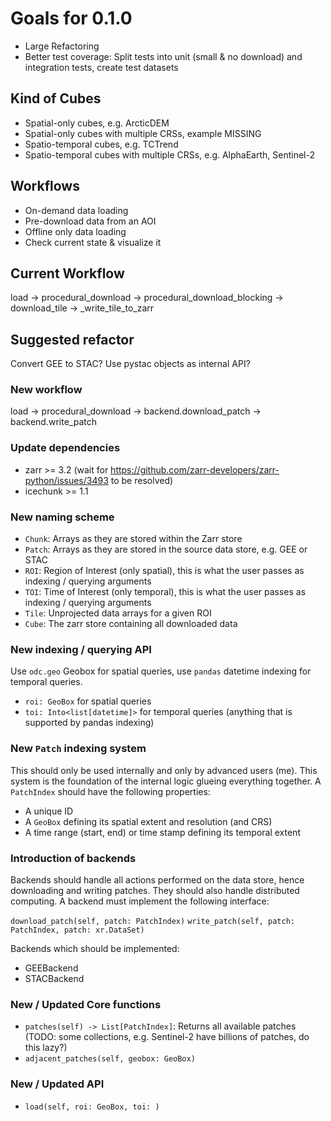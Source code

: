 # Goals for 0.1.0

- Large Refactoring
- Better test coverage: Split tests into unit (small & no download) and integration tests, create test datasets

## Kind of Cubes

- Spatial-only cubes, e.g. ArcticDEM
- Spatial-only cubes with multiple CRSs, example MISSING
- Spatio-temporal cubes, e.g. TCTrend
- Spatio-temporal cubes with multiple CRSs, e.g. AlphaEarth, Sentinel-2

## Workflows

- On-demand data loading
- Pre-download data from an AOI
- Offline only data loading
- Check current state & visualize it

## Current Workflow

load -> procedural_download -> procedural_download_blocking -> download_tile -> _write_tile_to_zarr

## Suggested refactor

Convert GEE to STAC?
Use pystac objects as internal API?

### New workflow

load -> procedural_download -> backend.download_patch -> backend.write_patch

### Update dependencies

- zarr >= 3.2 (wait for https://github.com/zarr-developers/zarr-python/issues/3493 to be resolved)
- icechunk >= 1.1

### New naming scheme

- `Chunk`: Arrays as they are stored within the Zarr store
- `Patch`: Arrays as they are stored in the source data store, e.g. GEE or STAC
- `ROI`: Region of Interest (only spatial), this is what the user passes as indexing / querying arguments
- `TOI`: Time of Interest (only temporal), this is what the user passes as indexing / querying arguments
- `Tile`: Unprojected data arrays for a given ROI
- `Cube`: The zarr store containing all downloaded data

### New indexing / querying API

Use `odc.geo` Geobox for spatial queries, use `pandas` datetime indexing for temporal queries.

- `roi: GeoBox` for spatial queries
- `toi: Into<list[datetime]>` for temporal queries (anything that is supported by pandas indexing)

### New `Patch` indexing system

This should only be used internally and only by advanced users (me).
This system is the foundation of the internal logic glueing everything together.
A `PatchIndex` should have the following properties:

- A unique ID
- A `GeoBox` defining its spatial extent and resolution (and CRS)
- A time range (start, end) or time stamp defining its temporal extent

### Introduction of backends

Backends should handle all actions performed on the data store, hence downloading and writing patches.
They should also handle distributed computing.
A backend must implement the following interface:

`download_patch(self, patch: PatchIndex)`
`write_patch(self, patch: PatchIndex, patch: xr.DataSet)`

Backends which should be implemented:

- GEEBackend
- STACBackend

### New / Updated Core functions

- `patches(self) -> List[PatchIndex]`: Returns all available patches (TODO: some collections, e.g. Sentinel-2 have billions of patches, do this lazy?)
- `adjacent_patches(self, geobox: GeoBox)`

### New / Updated API

- `load(self, roi: GeoBox, toi: )`
